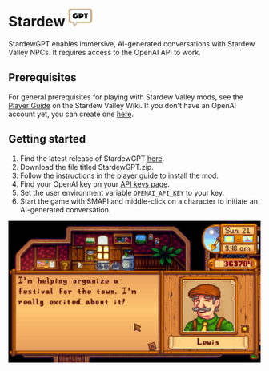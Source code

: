 # **Stardew** ![StardewGPT icon](.img/icon_48.png)

StardewGPT enables immersive, AI-generated conversations with Stardew Valley NPCs. It requires access to the OpenAI API to work.

## Prerequisites
For general prerequisites for playing with Stardew Valley mods, see the [Player Guide](https://stardewvalleywiki.com/Modding:Player_Guide/Getting_Started) on the Stardew Valley Wiki.
If you don't have an OpenAI account yet, you can create one [here](https://beta.openai.com/signup).

## Getting started
1. Find the latest release of StardewGPT [here](https://github.com/HenriSchulte/StardewGPT/releases).
1. Download the file titled StardewGPT.zip.
1. Follow the [instructions in the player guide](https://stardewvalleywiki.com/Modding:Player_Guide/Getting_Started#Install_mods) to install the mod.
1. Find your OpenAI key on your [API keys page](https://platform.openai.com/account/api-keys).
1. Set the user environment variable `OPENAI_API_KEY` to your key.
1. Start the game with SMAPI and middle-click on a character to initiate an AI-generated conversation.

![Screenshot of an AI-generated conversation with Mayor Lewis](.img/lewis.jpg)